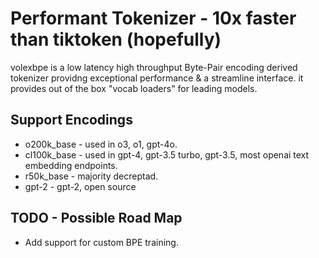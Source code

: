 # Performant Tokenizer - 10x faster than tiktoken (hopefully)

volexbpe is a low latency high throughput Byte-Pair encoding derived tokenizer providng exceptional performance & a streamline interface.
it provides out of the box "vocab loaders" for leading models.

## Support Encodings
* o200k_base - used in o3, o1, gpt-4o.
* cl100k_base - used in gpt-4, gpt-3.5 turbo, gpt-3.5, most openai text embedding endpoints.
* r50k_base - majority decreptad.
* gpt-2 - gpt-2, open source




## TODO - Possible Road Map
* Add support for custom BPE training.

